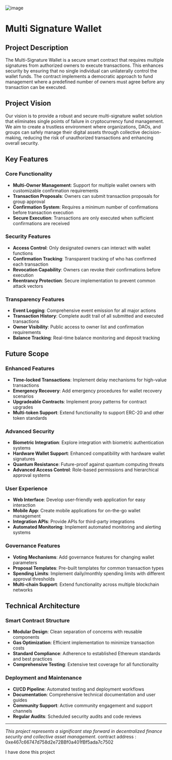 ![image](https://github.com/user-attachments/assets/03056477-8ddc-4cec-b580-f0f2f1423aa0)
# Multi Signature Wallet

## Project Description

The Multi-Signature Wallet is a secure smart contract that requires multiple signatures from authorized owners to execute transactions. This enhances security by ensuring that no single individual can unilaterally control the wallet funds. The contract implements a democratic approach to fund management where a predefined number of owners must agree before any transaction can be executed.

## Project Vision

Our vision is to provide a robust and secure multi-signature wallet solution that eliminates single points of failure in cryptocurrency fund management. We aim to create a trustless environment where organizations, DAOs, and groups can safely manage their digital assets through collective decision-making, reducing the risk of unauthorized transactions and enhancing overall security.

## Key Features

### Core Functionality
- **Multi-Owner Management**: Support for multiple wallet owners with customizable confirmation requirements
- **Transaction Proposals**: Owners can submit transaction proposals for group approval
- **Confirmation System**: Requires a minimum number of confirmations before transaction execution
- **Secure Execution**: Transactions are only executed when sufficient confirmations are received

### Security Features
- **Access Control**: Only designated owners can interact with wallet functions
- **Confirmation Tracking**: Transparent tracking of who has confirmed each transaction
- **Revocation Capability**: Owners can revoke their confirmations before execution
- **Reentrancy Protection**: Secure implementation to prevent common attack vectors

### Transparency Features
- **Event Logging**: Comprehensive event emission for all major actions
- **Transaction History**: Complete audit trail of all submitted and executed transactions
- **Owner Visibility**: Public access to owner list and confirmation requirements
- **Balance Tracking**: Real-time balance monitoring and deposit tracking

## Future Scope

### Enhanced Features
- **Time-locked Transactions**: Implement delay mechanisms for high-value transactions
- **Emergency Recovery**: Add emergency procedures for wallet recovery scenarios
- **Upgradeable Contracts**: Implement proxy patterns for contract upgrades
- **Multi-token Support**: Extend functionality to support ERC-20 and other token standards

### Advanced Security
- **Biometric Integration**: Explore integration with biometric authentication systems
- **Hardware Wallet Support**: Enhanced compatibility with hardware wallet signatures
- **Quantum Resistance**: Future-proof against quantum computing threats
- **Advanced Access Control**: Role-based permissions and hierarchical approval systems

### User Experience
- **Web Interface**: Develop user-friendly web application for easy interaction
- **Mobile App**: Create mobile applications for on-the-go wallet management
- **Integration APIs**: Provide APIs for third-party integrations
- **Automated Monitoring**: Implement automated monitoring and alerting systems

### Governance Features
- **Voting Mechanisms**: Add governance features for changing wallet parameters
- **Proposal Templates**: Pre-built templates for common transaction types
- **Spending Limits**: Implement daily/monthly spending limits with different approval thresholds
- **Multi-chain Support**: Extend functionality across multiple blockchain networks

## Technical Architecture

### Smart Contract Structure
- **Modular Design**: Clean separation of concerns with reusable components
- **Gas Optimization**: Efficient implementation to minimize transaction costs
- **Standard Compliance**: Adherence to established Ethereum standards and best practices
- **Comprehensive Testing**: Extensive test coverage for all functionality

### Deployment and Maintenance
- **CI/CD Pipeline**: Automated testing and deployment workflows
- **Documentation**: Comprehensive technical documentation and user guides
- **Community Support**: Active community engagement and support channels
- **Regular Audits**: Scheduled security audits and code reviews

---

*This project represents a significant step forward in decentralized finance security and collective asset management.*
contract address : 0xe467c66747d758d2e72BBf0a401fBf5ada7c7502

I have done this project
